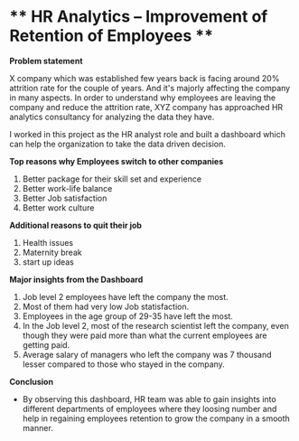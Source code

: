 # ** HR Analytics – Improvement of Retention of Employees **		

**Problem statement**

X company which was established few years back is facing around 20% attrition rate for the couple of years. And it's majorly affecting the company in many aspects. In order to understand why employees are leaving the company and reduce the attrition rate, XYZ company has approached HR analytics consultancy for analyzing the data they have.

I worked in this project as the HR analyst role and built a dashboard which can help the organization to take the data driven decision.

**Top reasons why Employees switch to other companies**
1. Better package for their skill set and experience
2. Better work-life balance
3. Better Job satisfaction
4. Better work culture

**Additional reasons to quit their job**
1. Health issues
2. Maternity break
3. start up ideas
 
**Major insights from the Dashboard**
1. Job level 2 employees have left the company the most.
2. Most of them had very low Job statisfaction.
3. Employees in the age group of 29-35 have left the most.
4. In the Job level 2, most of the research scientist left the company, even though they were paid more than what the current employees are getting paid.
5. Average salary of managers who left the company was 7 thousand lesser compared to those who stayed in the company.

**Conclusion**

* By observing this dashboard, HR team was able to gain insights into different departments of employees where they loosing number and help in regaining employees retention to grow the company in a smooth manner.                                                                                                                                                  
